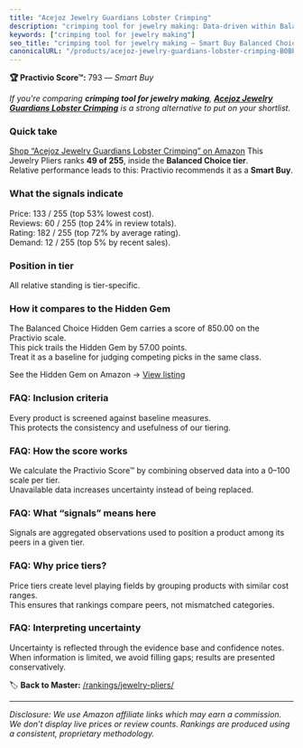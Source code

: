 ```yaml
---
title: "Acejoz Jewelry Guardians Lobster Crimping"
description: "crimping tool for jewelry making: Data-driven within Balanced Choice ranking using the Practivio Score™. Positioned by quality, value, demand, findability, mom…"
keywords: ["crimping tool for jewelry making"]
seo_title: "crimping tool for jewelry making — Smart Buy Balanced Choice (2025)"
canonicalURL: "/products/acejoz-jewelry-guardians-lobster-crimping-B0BP6TDPHH/"
---
```


**🏆 Practivio Score™:** 793 — _Smart Buy_


*If you're comparing **crimping tool for jewelry making**, **[Acejoz Jewelry Guardians Lobster Crimping](https://www.amazon.com/dp/B0BP6TDPHH?tag=practivio-20)** is a strong alternative to put on your shortlist.*
### Quick take
[Shop “Acejoz Jewelry Guardians Lobster Crimping” on Amazon](https://www.amazon.com/dp/B0BP6TDPHH?tag=practivio-20)
This Jewelry Pliers ranks **49 of 255**, inside the **Balanced Choice tier**.  
Relative performance leads to this: Practivio recommends it as a **Smart Buy**.

### What the signals indicate
Price: 133 / 255 (top 53% lowest cost).  
Reviews: 60 / 255 (top 24% in review totals).  
Rating: 182 / 255 (top 72% by average rating).  
Demand: 12 / 255 (top 5% by recent sales).

### Position in tier
All relative standing is tier-specific.

### How it compares to the Hidden Gem
The Balanced Choice Hidden Gem carries a score of 850.00 on the Practivio scale.  
This pick trails the Hidden Gem by 57.00 points.  
Treat it as a baseline for judging competing picks in the same class.  

See the Hidden Gem on Amazon → [View listing](https://www.amazon.com/dp/B000JNRR0Y?tag=practivio-20)

### FAQ: Inclusion criteria
Every product is screened against baseline measures.  
This protects the consistency and usefulness of our tiering.

### FAQ: How the score works
We calculate the Practivio Score™ by combining observed data into a 0–100 scale per tier.  
Unavailable data increases uncertainty instead of being replaced.

### FAQ: What “signals” means here
Signals are aggregated observations used to position a product among its peers in a given tier.

### FAQ: Why price tiers?
Price tiers create level playing fields by grouping products with similar cost ranges.  
This ensures that rankings compare peers, not mismatched categories.

### FAQ: Interpreting uncertainty
Uncertainty is reflected through the evidence base and confidence notes.  
When information is limited, we avoid filling gaps; results are presented conservatively.


🏷️ **Back to Master:** [/rankings/jewelry-pliers/](/rankings/jewelry-pliers/)

---
_Disclosure: We use Amazon affiliate links which may earn a commission. We don’t display live prices or review counts. Rankings are produced using a consistent, proprietary methodology._
